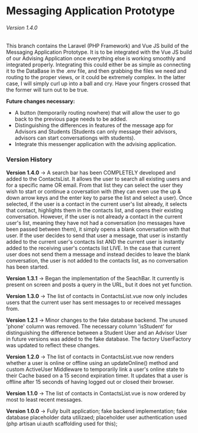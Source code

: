 <h1>Messaging Application Prototype</h1>

<h6>Version 1.4.0</h6>

<p>This branch contains the Laravel (PHP Framework) and Vue JS build of the Messaging Application Prototype. It is to be integrated with the Vue JS build of our Advising Application once everything else is working smoothly and integrated properly. Integrating this could either be as simple as connecting it to the DataBase in the .env file, and then grabbing the files we need and routing to the proper views, or it could be extremely complex. In the latter case, I will simply curl up into a ball and cry. Have your fingers crossed that the former will turn out to be true.</p>

<p><b>Future changes necessary:</b></p>
<ul>
<!--     <li>The list of contacts in ContactsList.vue needs to be ordered by most to least recent messages. Currently it is ordered by most to least unread messages.</li> -->
<!--     <li>The list of contacts in ContactsList.vue needs to only include users that the user currently logged in has already started conversations with. Currently it contains all users in the mysql users table.</li> -->
<!--     <li>A search bar that allows the user to search through the list of contacts for a specific contact needs to be added.</li>
    <li>An option to start a new conversation with a new user needs to be added.</li> -->
    <li>A button (temporarily routing nowhere) that will allow the user to go back to the previous page needs to be added.</li>
    <li>Distinguishing the differences in features of the message app for Advisors and Students (Students can only message their advisors, advisors can start conversationgs with students).</li>
    <li>Integrate this messenger application with the advising application.</li>
</ul>

<h3>Version History</h3>
<p><b>Version 1.4.0</b> -> A search bar has been COMPLETELY developed and added to the ContactsList. It allows the user to search all existing users and for a specific name OR email. From that list they can select the user they wish to start or continue a coversation with (they can even use the up & down arrow keys and the enter key to parse the list and select a user). Once selected, if the user is a contact in the current user's list already, it selects that contact, highlights them in the contacts list, and opens their existing conversation. However, if the user is not already a contact in the current user's list, meaning they have not had a conversation (no messages have been passed between them), it simply opens a blank conversation with that user. If the user decides to send that user a message, that user is instantly added to the current user's contacts list AND the current user is instantly added to the receiving user's contacts list LIVE. In the case that current user does not send them a message and instead decides to leave the blank conversation, the user is not added to the contacts list, as no conversation has been started.</p>
<p><b>Version 1.3.1</b> -> Began the implementation of the SeachBar. It currently is present on screen and posts a query in the URL, but it does not yet function.</p>
<p><b>Version 1.3.0</b> -> The list of contacts in ContactsList.vue now only includes users that the current user has sent messages to or received messages from.</p>
<p><b>Version 1.2.1</b> -> Minor changes to the fake database backend. The unused 'phone' column was removed. The necessary column 'isStudent' for distinguishing the difference between a Student User and an Advisor User in future versions was added to the fake database. The factory UserFactory was updated to reflect these changes.</p>
<p><b>Version 1.2.0</b> -> The list of contacts in ContactsList.vue now renders whether a user is online or offline using an updateOnline() method and custom ActiveUser Middleware to temporarily link a user's online state to their Cache based on a 15 second expiration timer. It updates that a user is offline after 15 seconds of having logged out or closed their browser.</p>
<p><b>Version 1.1.0</b> -> The list of contacts in ContactsList.vue is now ordered by most to least recent messages.</p>
<p><b>Version 1.0.0</b> -> Fully built application; fake backend implementation; fake database placeholder data utilizaed; placeholder user authentication used (php artisan ui:auth scaffolding used for this);</p>
